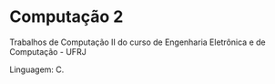 # Computação 2
Trabalhos de Computação II do curso de Engenharia Eletrônica e de Computação - UFRJ

Linguagem: C.
